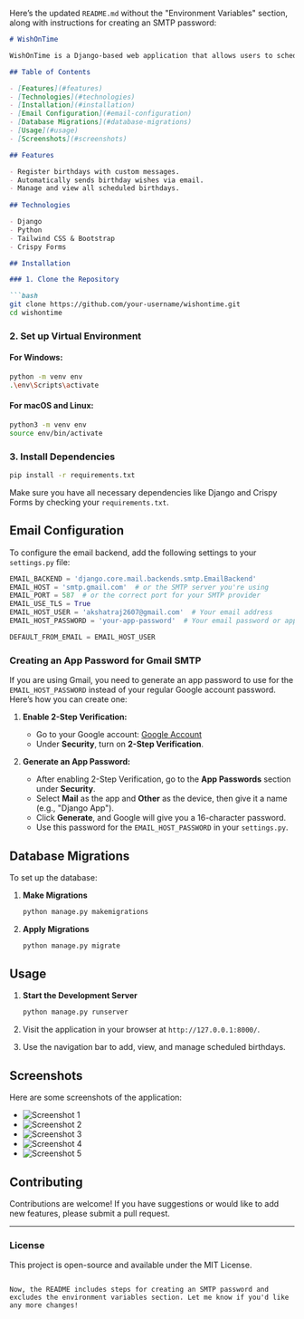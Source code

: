 Here’s the updated `README.md` without the "Environment Variables" section, along with instructions for creating an SMTP password:

```markdown
# WishOnTime

WishOnTime is a Django-based web application that allows users to schedule birthday wishes for friends and loved ones. Users can register birthdays, set a personalized message, and the app will send a wish on the specified date.

## Table of Contents

- [Features](#features)
- [Technologies](#technologies)
- [Installation](#installation)
- [Email Configuration](#email-configuration)
- [Database Migrations](#database-migrations)
- [Usage](#usage)
- [Screenshots](#screenshots)

## Features

- Register birthdays with custom messages.
- Automatically sends birthday wishes via email.
- Manage and view all scheduled birthdays.
  
## Technologies

- Django
- Python
- Tailwind CSS & Bootstrap
- Crispy Forms

## Installation

### 1. Clone the Repository

```bash
git clone https://github.com/your-username/wishontime.git
cd wishontime
```

### 2. Set up Virtual Environment

#### For Windows:
```bash
python -m venv env
.\env\Scripts\activate
```

#### For macOS and Linux:
```bash
python3 -m venv env
source env/bin/activate
```

### 3. Install Dependencies

```bash
pip install -r requirements.txt
```

Make sure you have all necessary dependencies like Django and Crispy Forms by checking your `requirements.txt`.

## Email Configuration

To configure the email backend, add the following settings to your `settings.py` file:

```python
EMAIL_BACKEND = 'django.core.mail.backends.smtp.EmailBackend'
EMAIL_HOST = 'smtp.gmail.com'  # or the SMTP server you're using
EMAIL_PORT = 587  # or the correct port for your SMTP provider
EMAIL_USE_TLS = True
EMAIL_HOST_USER = 'akshatraj2607@gmail.com'  # Your email address
EMAIL_HOST_PASSWORD = 'your-app-password'  # Your email password or app password

DEFAULT_FROM_EMAIL = EMAIL_HOST_USER
```

### Creating an App Password for Gmail SMTP

If you are using Gmail, you need to generate an app password to use for the `EMAIL_HOST_PASSWORD` instead of your regular Google account password. Here’s how you can create one:

1. **Enable 2-Step Verification:**
   - Go to your Google account: [Google Account](https://myaccount.google.com/)
   - Under **Security**, turn on **2-Step Verification**.
   
2. **Generate an App Password:**
   - After enabling 2-Step Verification, go to the **App Passwords** section under **Security**.
   - Select **Mail** as the app and **Other** as the device, then give it a name (e.g., "Django App").
   - Click **Generate**, and Google will give you a 16-character password.
   - Use this password for the `EMAIL_HOST_PASSWORD` in your `settings.py`.

## Database Migrations

To set up the database:

1. **Make Migrations**

   ```bash
   python manage.py makemigrations
   ```

2. **Apply Migrations**

   ```bash
   python manage.py migrate
   ```

## Usage

1. **Start the Development Server**

   ```bash
   python manage.py runserver
   ```

2. Visit the application in your browser at `http://127.0.0.1:8000/`.

3. Use the navigation bar to add, view, and manage scheduled birthdays.

## Screenshots

Here are some screenshots of the application:

- ![Screenshot 1](./screenshots/Screenshot%20(101).png)
- ![Screenshot 2](./screenshots/Screenshot%20(102).png)
- ![Screenshot 3](./screenshots/Screenshot%20(103).png)
- ![Screenshot 4](./screenshots/Screenshot%20(104).png)
- ![Screenshot 5](./screenshots/Screenshot%20(105).png)

## Contributing

Contributions are welcome! If you have suggestions or would like to add new features, please submit a pull request.

---

### License

This project is open-source and available under the MIT License.
```

Now, the README includes steps for creating an SMTP password and excludes the environment variables section. Let me know if you'd like any more changes!